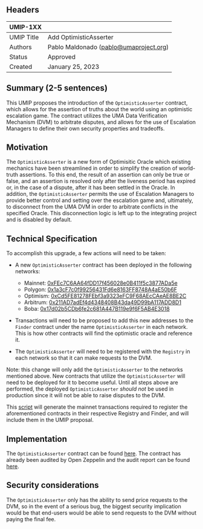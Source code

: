 ## Headers

| UMIP-1XX   |                                        |
| ---------- | -------------------------------------- |
| UMIP Title | Add OptimisticAsserter                 |
| Authors    | Pablo Maldonado (pablo@umaproject.org) |
| Status     | Approved                               |
| Created    | January 25, 2023                       |

## Summary (2-5 sentences)

This UMIP proposes the introduction of the `OptimisticAsserter` contract, which allows for the assertion of truths about the world using an optimistic escalation game. The contract utilizes the UMA Data Verification Mechanism (DVM) to arbitrate disputes, and allows for the use of Escalation Managers to define their own security properties and tradeoffs.

## Motivation

The `OptimisticAsserter` is a new form of Optimisitic Oracle which existing mechanics have been streamlined in order to simplify the creation of world-truth assertions. To this end, the result of an assertion can only be true or false, and an assertion is resolved only after the liveness period has expired or, in the case of a dispute, after it has been settled in the Oracle. In addition, the `OptimisticAsserter` permits the use of Escalation Managers to provide better control and setting over the escalation game and, ultimately, to disconnect from the UMA DVM in order to arbitrate conflicts in the specified Oracle. This disconnection logic is left up to the integrating project and is disabled by default.

## Technical Specification

To accomplish this upgrade, a few actions will need to be taken:

- A new `OptimisticAsserter` contract has been deployed in the following networks:

  - Mainnet: [0xFEc7C6AA64fDD17f456028e0B411f5c3877ADa5e](https://etherscan.io/address/0xFEc7C6AA64fDD17f456028e0B411f5c3877ADa5e)
  - Polygon: [0x1a3cF7c0f99256431Fd6e8163FF8748A4aE50b6F](https://polygonscan.com/address/0x1a3cF7c0f99256431Fd6e8163FF8748A4aE50b6F)
  - Optimism: [0xCd5FE81278FEbf3a9323eFC9F68AEcCAeAE8BE2C](https://optimistic.etherscan.io/address/0xCd5FE81278FEbf3a9323eFC9F68AEcCAeAE8BE2C)
  - Arbitrum: [0x211AD7adEf4d4348408B43da49D99bA117ADD8D1](https://arbiscan.io/address/0x211AD7adEf4d4348408B43da49D99bA117ADD8D1)
  - Boba: [0x17d02b5CDb6fe2c681A447B119e9f6F5AB4E3018](https://bobascan.com/address/0x17d02b5CDb6fe2c681A447B119e9f6F5AB4E3018)

- Transactions will need to be proposed to add this new addresses to the `Finder` contract under the name `OptimisticAsserter` in each network. This is how other contracts will find the optimistic oracle and reference it.
- The `OptimisticAsserter` will need to be registered with the `Registry` in each network so that it can make requests to the DVM.

Note: this change will only add the `OptimisticAsserter` to the networks mentioned above. New contracts that utilize the `OptimisticAsserter` will need to be deployed for it to become useful. Until all steps above are performed, the deployed `OptimisticAsserter` _should not_ be used in production since it will not be able to raise disputes to the DVM.

This [script](https://github.com/UMAprotocol/protocol/blob/master/packages/scripts/src/upgrade-tests/register-new-contract/1_Propose.ts) will generate the mainnet transactions required to register the aforementioned contracts in their respective Registry and Finder, and will include them in the UMIP proposal.

## Implementation

The `OptimisticAsserter` contract can be found [here](https://github.com/UMAprotocol/protocol/blob/master/packages/core/contracts/optimistic-asserter/implementation/OptimisticAsserter.sol). The contract has already been audited by Open Zeppelin and the audit report can be found [here](https://blog.openzeppelin.com/uma-optimistic-asserter-audit/).

## Security considerations

The `OptimisticAsserter` only has the ability to send price requests to the DVM, so in the event of a serious bug, the biggest security implication would be that end-users would be able to send requests to the DVM without paying the final fee.
